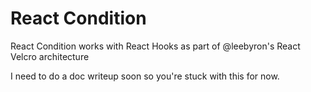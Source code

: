 # React Condition

React Condition works with React Hooks as part of @leebyron's React Velcro architecture

I need to do a doc writeup soon so you're stuck with this for now.